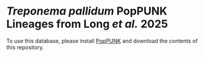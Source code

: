 # _Treponema pallidum_ PopPUNK Lineages from Long _et al._ 2025

To use this database, please install [PopPUNK](https://github.com/bacpop/PopPUNK) and download the contents of this repository. 

